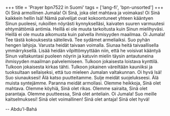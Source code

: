 +++
title = 'Prayer bpn7522 in Suomi'
tags = ['lang-fi', 'bpn-unsorted']
+++
Oi Sinä armollinen Jumala! Oi Sinä, joka olet mahtava ja voimakas! Oi Sinä kaikkein hellin Isä! Nämä palvelijat ovat kokoontuneet yhteen kääntyen Sinun puoleesi, rukoillen nöyrästi kynnykselläsi, kaivaten suuren varmuutesi ehtymättömiä  antimia. Heillä ei ole muuta tarkoitusta kuin Sinun mielihyväsi. Heillä ei ole muuta aikomusta kuin palvella ihmisyyden maailmaa. 
Oi Jumala! Tee tästä kokouksesta säteilevä. Tee sydämet armeliaiksi. Suo pyhän hengen lahjoja. Varusta heidät taivaan voimalla. Siunaa heitä taivaallisella ymmärryksellä. Lisää heidän vilpittömyyttään niin, että he voisivat kääntyä Sinun valtakuntasi puoleen nöyrin ja katuvin mielin täysin antautuneina ihmisyyden maailman palvelemiseen. Tulkoon jokaisesta loistava kynttilä. Tulkoon jokaisesta kirkas tähti. Tulkoon jokainen väreiltään kauniiksi ja tuoksultaan sellaiseksi, että tuo mieleen Jumalan valtakunnan. 
Oi hyvä Isä! Suo siunauksesi! Älä katso puutteitamme. Sulje meidät suojelukseesi. Älä muista syntejämme. Paranna meidät armollasi. Olemme heikkoja, Sinä olet mahtava. Olemme köyhiä, Sinä  olet rikas. Olemme sairaita, Sinä olet parantaja. Olemme puutteessa, Sinä olet anteliain. 
Oi Jumala! Suo meille kaitselmuksesi! Sinä olet voimallinen! Sinä olet antaja! Sinä olet hyvä!

-- Abdu'l-Bahá
